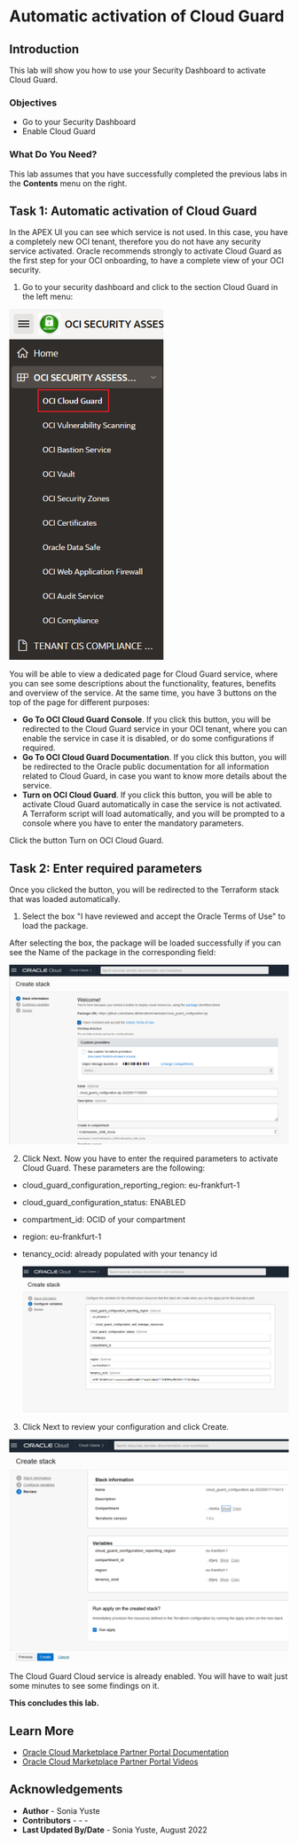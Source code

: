 # Automatic activation of Cloud Guard

## Introduction
This lab will show you how to use your Security Dashboard to activate Cloud Guard.

### Objectives
* Go to your Security Dashboard
* Enable Cloud Guard

### What Do You Need?
This lab assumes that you have successfully completed the previous labs in the **Contents** menu on the right.

## Task 1: Automatic activation of Cloud Guard
In the APEX UI you can see which service is not used. In this case, you have a completely new OCI tenant, therefore you do not have any security service activated. Oracle recommends strongly to activate Cloud Guard as the first step for your OCI onboarding, to have a complete view of your OCI security.

1. Go to your security dashboard and click to the section Cloud Guard in the left menu:

  ![](./images/CloudGuard1.png " ")

  You will be able to view a dedicated page for Cloud Guard service, where you can see some descriptions about the functionality, features, benefits and overview of the service. At the same time, you have 3 buttons on the top of the page for different purposes:

  * **Go To OCI Cloud Guard Console**. If you click this button, you will be redirected to the Cloud Guard service in your OCI tenant, where you can enable the service in case it is disabled, or do some configurations if required.
  * **Go To OCI Cloud Guard Documentation**. If you click this button, you will be redirected to the Oracle public documentation for all information related to Cloud Guard, in case you want to know more details about the service.
  * **Turn on OCI Cloud Guard**. If you click this button, you will be able to activate Cloud Guard automatically in case the service is not activated. A Terraform script will load automatically, and you will be prompted to a console where you have to enter the mandatory parameters.

Click the button Turn on OCI Cloud Guard.


## Task 2: Enter required parameters

Once you clicked the button, you will be redirected to the Terraform stack that was loaded automatically. 

1. Select the box "I have reviewed and accept the Oracle Terms of Use" to load the package.

  After selecting the box, the package will be loaded successfully if you can see the Name of the package in the corresponding field:

  ![](./images/cloudGuard3.png " ")

2. Click Next. Now you have to enter the required parameters to activate Cloud Guard. These parameters are the following:

* cloud\_guard\_configuration\_reporting\_region: eu-frankfurt-1
* cloud\_guard\_configuration\_status: ENABLED
* compartment\_id: OCID of your compartment
* region: eu-frankfurt-1
* tenancy\_ocid: already populated with your tenancy id

  ![](./images/CloudGuard4.png " ")

3. Click Next to review your configuration and click Create. 

  ![](./images/CloudGuard5.png " ")

The Cloud Guard Cloud service is already enabled. You will have to wait just some minutes to see some findings on it.

**This concludes this lab.**

## Learn More
* [Oracle Cloud Marketplace Partner Portal Documentation](https://docs.oracle.com/en/cloud/marketplace/partner-portal/index.html)
* [Oracle Cloud Marketplace Partner Portal Videos](https://docs.oracle.com/en/cloud/marketplace/partner-portal/videos.html)


## Acknowledgements
* **Author** - Sonia Yuste
* **Contributors** - - -
* **Last Updated By/Date** - Sonia Yuste, August 2022
